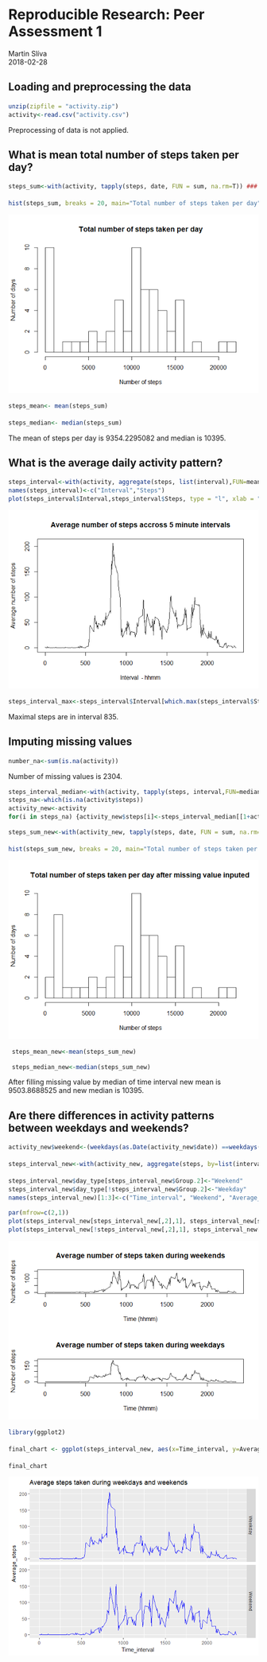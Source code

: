 # Reproducible Research: Peer Assessment 1
Martin Slíva  
2018-02-28  


## Loading and preprocessing the data


```r
unzip(zipfile = "activity.zip") 
activity<-read.csv("activity.csv") 
```

Preprocessing of data is not applied.


## What is mean total number of steps taken per day?




```r
steps_sum<-with(activity, tapply(steps, date, FUN = sum, na.rm=T)) ### sum steps made every day

hist(steps_sum, breaks = 20, main="Total number of steps taken per day", xlab = "Number of steps", ylab = "Number of days" )
```

![](PA1_template_files/figure-html/histogram-1.png)<!-- -->



```r
steps_mean<- mean(steps_sum)

steps_median<- median(steps_sum)
```

The mean of steps per day is 9354.2295082 and median is 10395.



## What is the average daily activity pattern?




```r
steps_interval<-with(activity, aggregate(steps, list(interval),FUN=mean, na.rm=T )) ### 
names(steps_interval)<-c("Interval","Steps")
plot(steps_interval$Interval,steps_interval$Steps, type = "l", xlab = "Interval  - hhmm", ylab = "Average number of steps", main = "Average number of steps accross 5 minute intervals")
```

![](PA1_template_files/figure-html/unnamed-chunk-2-1.png)<!-- -->

```r
steps_interval_max<-steps_interval$Interval[which.max(steps_interval$Steps)]
```
Maximal steps are in interval 835.


## Imputing missing values





```r
number_na<-sum(is.na(activity))
```

Number of missing values is 2304.



```r
steps_interval_median<-with(activity, tapply(steps, interval,FUN=median, na.rm=T ))     ### calculation of median for all interval - NA excluded
steps_na<-which(is.na(activity$steps))                                                  ### finding which rows have NA in steps column
activity_new<-activity                                                                  ### creating new variable
for(i in steps_na) {activity_new$steps[i]<-steps_interval_median[[1+activity$interval[i]%/%100*12+activity$interval[i]%%100/5]]}  ### replacement the NA by calculated median
```


```r
steps_sum_new<-with(activity_new, tapply(steps, date, FUN = sum, na.rm=T))          ### Calculation sums of steps per date  

hist(steps_sum_new, breaks = 20, main="Total number of steps taken per day after missing value inputed ", xlab = "Number of steps", ylab = "Number of days" )
```

![](PA1_template_files/figure-html/unnamed-chunk-4-1.png)<!-- -->




```r
 steps_mean_new<-mean(steps_sum_new)
```



```r
 steps_median_new<-median(steps_sum_new)
```
After filling missing value by median of time interval new mean is 9503.8688525 and new median is 10395.



## Are there differences in activity patterns between weekdays and weekends?




```r
activity_new$weekend<-(weekdays(as.Date(activity_new$date)) ==weekdays(as.Date("2018-02-25")) | weekdays(as.Date(activity_new$date)) ==weekdays(as.Date("2018-02-24")))              ### creating variable for division between weekdays and weekends, particular dates for Sunday and Saturday are taken to avoid problems with Locales

steps_interval_new<-with(activity_new, aggregate(steps, by=list(interval,weekend),FUN=mean))

steps_interval_new$day_type[steps_interval_new$Group.2]<-"Weekend"
steps_interval_new$day_type[!steps_interval_new$Group.2]<-"Weekday"
names(steps_interval_new)[1:3]<-c("Time_interval", "Weekend", "Average_steps")
```


```r
par(mfrow=c(2,1))
plot(steps_interval_new[steps_interval_new[,2],1], steps_interval_new[steps_interval_new[,2],3], type = "l", main="Average number of steps taken during weekends", xlab = "Time (hhmm)", ylab = "Number of steps")
plot(steps_interval_new[!steps_interval_new[,2],1], steps_interval_new[!steps_interval_new[,2],3], type = "l", main="Average number of steps taken during weekdays", xlab = "Time (hhmm)", ylab = "Number of steps")
```

![](PA1_template_files/figure-html/final_chart_basic-1.png)<!-- -->





```r
library(ggplot2)

final_chart <- ggplot(steps_interval_new, aes(x=Time_interval, y=Average_steps))+geom_line(colour="blue")+facet_grid(day_type~.)+ggtitle("Average steps taken during weekdays and weekends")

final_chart
```

![](PA1_template_files/figure-html/final_chart_better-1.png)<!-- -->

